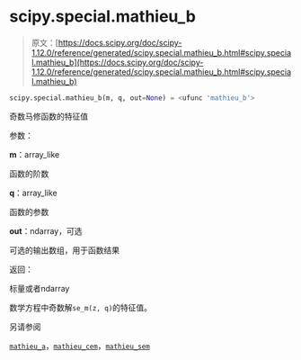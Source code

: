 # scipy.special.mathieu_b

> 原文：[https://docs.scipy.org/doc/scipy-1.12.0/reference/generated/scipy.special.mathieu_b.html#scipy.special.mathieu_b](https://docs.scipy.org/doc/scipy-1.12.0/reference/generated/scipy.special.mathieu_b.html#scipy.special.mathieu_b)

```py
scipy.special.mathieu_b(m, q, out=None) = <ufunc 'mathieu_b'>
```

奇数马修函数的特征值

参数：

**m**：array_like

函数的阶数

**q**：array_like

函数的参数

**out**：ndarray，可选

可选的输出数组，用于函数结果

返回：

标量或者ndarray

数学方程中奇数解`se_m(z, q)`的特征值。

另请参阅

[`mathieu_a`](https://docs.scipy.org/doc/scipy-1.12.0/reference/generated/scipy.special.mathieu_a.html#scipy.special.mathieu_a "scipy.special.mathieu_a")，[`mathieu_cem`](https://docs.scipy.org/doc/scipy-1.12.0/reference/generated/scipy.special.mathieu_cem.html#scipy.special.mathieu_cem "scipy.special.mathieu_cem")，[`mathieu_sem`](https://docs.scipy.org/doc/scipy-1.12.0/reference/generated/scipy.special.mathieu_sem.html#scipy.special.mathieu_sem "scipy.special.mathieu_sem")
